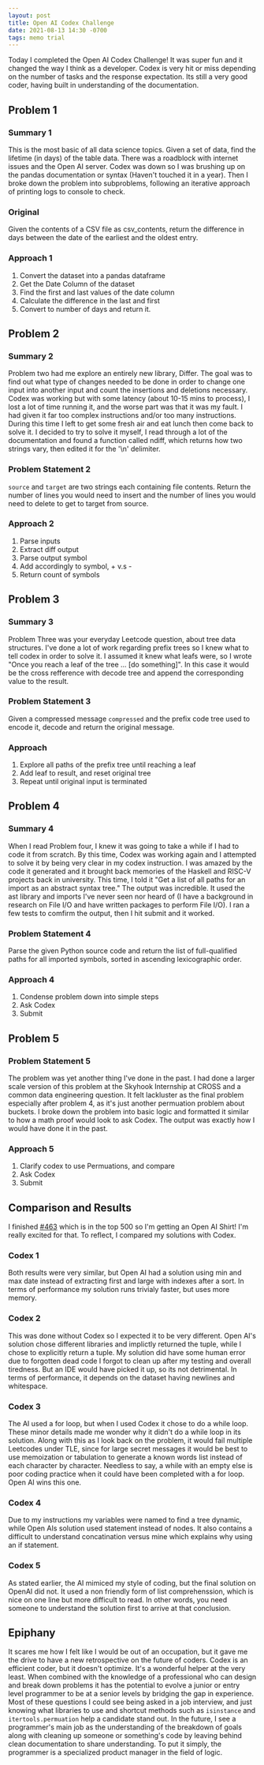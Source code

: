 ```yaml
---
layout: post
title: Open AI Codex Challenge
date: 2021-08-13 14:30 -0700
tags: memo trial
---
```


Today I completed the Open AI Codex Challenge! It was super fun and it changed the way I think as a developer. Codex is very hit or miss depending on the number of tasks and the response expectation. Its still a very good coder, having built in understanding of the documentation.

## Problem 1

### Summary 1

This is the most basic of all data science topics. Given a set of data, find the lifetime (in days) of the table data. There was a roadblock with internet issues and the Open AI server. Codex was down so I was brushing up on the pandas documentation or syntax (Haven't touched it in a year). Then I broke down the problem into subproblems, following an iterative approach of printing logs to console to check.

### Original

Given the contents of a CSV file as csv_contents, return the difference in days between the date of the earliest and the oldest entry.

### Approach 1

1. Convert the dataset into a pandas dataframe
2. Get the Date Column of the dataset
3. Find the first and last values of the date column
4. Calculate the difference in the last and first
5. Convert to number of days and return it.

## Problem 2

### Summary 2

Problem two had me explore an entirely new library, Differ. The goal was to find out what type of changes needed to be done in order to change one input into another input and count the insertions and deletions necessary. Codex was working but with some latency (about 10-15 mins to process), I lost a lot of time running it, and the worse part was that it was my fault. I had given it far too complex instructions and/or too many instructions. During this time I left to get some fresh air and eat lunch then come back to solve it. I decided to try to solve it myself, I read through a lot of the documentation and found a function called ndiff, which returns how two strings vary, then edited it for the '\n' delimiter.

### Problem Statement 2

`source` and `target` are two strings each containing file contents. Return the number of lines you would need to insert and the number of lines you would need to delete to get to target from source.

### Approach 2

1. Parse inputs
2. Extract diff output
3. Parse output symbol
4. Add accordingly to symbol, + v.s -
5. Return count of symbols

## Problem 3

### Summary 3

Problem Three was your everyday Leetcode question, about tree data structures. I've done a lot of work regarding prefix trees so I knew what to tell codex in order to solve it. I assumed it knew what leafs were, so I wrote "Once you reach a leaf of the tree ... [do something]". In this case it would be the cross refference with decode tree and append the corresponding value to the result. 

### Problem Statement 3

Given a compressed message `compressed` and the prefix code tree used to encode it, decode and return the original message.

### Approach

1. Explore all paths of the prefix tree until reaching a leaf
2. Add leaf to result, and reset original tree
3. Repeat until original input is terminated

## Problem 4

### Summary 4

When I read Problem four, I knew it was going to take a while if I had to code it from scratch. By this time, Codex was working again and I attempted to solve it by being very clear in my codex instruction. I was amazed by the code it generated and it brought back memories of the Haskell and RISC-V projects back in university. This time, I told it "Get a list of all paths for an import as an abstract syntax tree."
The output was incredible. It used the ast library and imports I've never seen nor heard of (I have a background in research on File I/O and have written packages to perform File I/O).
I ran a few tests to comfirm the output, then I hit submit and it worked. 

### Problem Statement 4

Parse the given Python source code and return the list of full-qualified paths for all imported symbols, sorted in ascending lexicographic order.

### Approach 4

1. Condense problem down into simple steps
2. Ask Codex
3. Submit

## Problem 5

### Problem Statement 5

The problem was yet another thing I've done in the past. I had done a larger scale version of this problem at the Skyhook Internship at CROSS and a common data engineering question. It felt lackluster as the final problem especially after problem 4, as it's just another permuation problem about buckets. I broke down the problem into basic logic and formatted it similar to how a math proof would look to ask Codex. The output was exactly how I would have done it in the past.

### Approach 5

1. Clarify codex to use Permuations, and compare
2. Ask Codex
3. Submit

## Comparison and Results

I finished [#463](https://challenge.openai.com/codex/results/Z29vZ2xlLW9hdXRoMnwxMDUzMDUzMTU4MzU2MDYwOTQzMjg=) which is in the top 500 so I'm getting an Open AI Shirt! I'm really excited for that. To reflect, I compared my solutions with Codex.

### Codex 1

Both results were very similar, but Open AI had a solution using min and max date instead of extracting first and large with indexes after a sort. In terms of performance my solution runs trivialy faster, but uses more memory.

### Codex 2

This was done without Codex so I expected it to be very different. Open AI's solution chose different libraries and implictly returned the tuple, while I chose to explicitly return a tuple. My solution did have some human error due to forgotten dead code I forgot to clean up after my testing and overall tiredness. But an IDE would have picked it up, so its not detrimental. In terms of performance, it depends on the dataset having newlines and whitespace.

### Codex 3

The AI used a for loop, but when I used Codex it chose to do a while loop. These minor details made me wonder why it didn't do a while loop in its solution. Along with this as I look back on the problem, it would fail multiple Leetcodes under TLE, since for large secret messages it would be best to use memoization or tabulation to generate a known words list instead of each character by character. Needless to say, a while with an empty else is poor coding practice when it could have been completed with a for loop. Open AI wins this one.

### Codex 4

Due to my instructions my variables were named to find a tree dynamic, while Open AIs solution used statement instead of nodes. It also contains a difficult to understand concatination versus mine which explains why using an if statement.

### Codex 5

As stated earlier, the AI mimiced my style of coding, but the final solution on OpenAI did not. It used a non friendly form of list comprehenssion, which is nice on one line but more difficult to read. In other words, you need someone to understand the solution first to arrive at that conclusion.

## Epiphany

It scares me how I felt like I would be out of an occupation, but it gave me the drive to have a new retrospective on the future of coders. Codex is an efficient coder, but it doesn't optimize. It's a wonderful helper at the very least. When combined with the knowledge of a professional who can design and break down problems it has the potential to evolve a junior or entry level programmer to be at a senior levels by bridging the gap in experience. Most of these questions I could see being asked in a job interview, and just knowing what libraries to use and shortcut methods such as `isinstance` and `itertools.permuation` help a candidate stand out. In the future, I see a programmer's main job as the understanding of the breakdown of goals along with cleaning up someone or something's code by leaving behind clean documentation to share understanding. To put it simply, the programmer is a specialized product manager in the field of logic.
